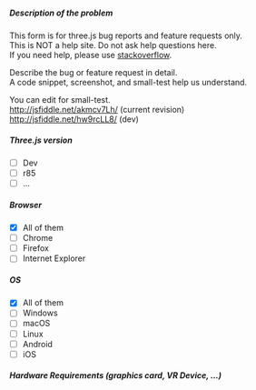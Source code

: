 ##### Description of the problem 

This form is for three.js bug reports and feature requests only.  
This is NOT a help site. Do not ask help questions here.  
If you need help, please use [stackoverflow](http://stackoverflow.com/questions/tagged/three.js).

Describe the bug or feature request in detail.  
A code snippet, screenshot, and small-test help us understand.

You can edit for small-test.  
http://jsfiddle.net/akmcv7Lh/ (current revision)  
http://jsfiddle.net/hw9rcLL8/ (dev)

##### Three.js version

- [ ] Dev
- [ ] r85
- [ ] ...

##### Browser

- [x] All of them
- [ ] Chrome
- [ ] Firefox
- [ ] Internet Explorer

##### OS

- [x] All of them
- [ ] Windows
- [ ] macOS
- [ ] Linux
- [ ] Android
- [ ] iOS

##### Hardware Requirements (graphics card, VR Device, ...)


